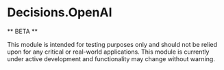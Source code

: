 # Decisions.OpenAI

** BETA **

This module is intended for testing purposes only and should not be relied upon for any critical or real-world applications.
This module is currently under active development and functionality may change without warning.
